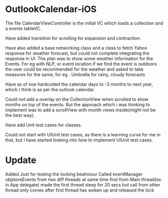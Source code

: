 # OutlookCalendar-iOS

The file CalendarViewController is the initial VC which loads a collection and a events tableVC.

Have added transition for scrolling for expansion and contraction.

Have also added a base networking class and a class to fetch Yahoo response for weather forecast, but could not complete
integrating the response in UI.
The plan was to show some weather information for the Events.
For eg with NLP, or event location if we find the event is outdoors the user could be recommended for the weather 
and asked to take measures for the same, for eg . Umbrella for rainy, cloudy forecasts

Have as of noe hardcoded the calendar days to -3 months to next year, which I think is as per the outlook calendar.

Could not add a overlay on the CollectionView when scrolled to show months on top of the events.
But the approach which i was thinking to implement was to add a scrollView with month views inside(might not be the best way).


Have add Unit test cases for classes.

Could not start with UIUnit test cases, as there is a learning curve for me in that, but I have started looking into how to implement
UIUnit test cases.

# Update

Added Just for testing the locking beahviour
Called eventManager objstoreEvents from two diff threads at same time first from Main thread(ex. in App delegate)
made the first thread sleep for 20 secs but
call from other thread only comes after first thread has woken up and released the lock
